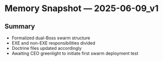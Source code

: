 # Memory Snapshot — 2025-06-09_v1

## Summary
- Formalized dual-Boss swarm structure
- EXE and non-EXE responsibilities divided
- Doctrine files updated accordingly
- Awaiting CEO greenlight to initiate first swarm deployment test
